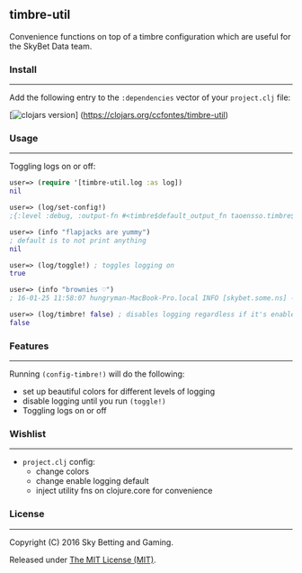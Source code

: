 timbre-util
-------
Convenience functions on top of a timbre configuration which are useful for the SkyBet Data team.

### Install
-------
Add the following entry to the `:dependencies` vector of your `project.clj` file:

[![clojars version](https://clojars.org/ccfontes/timbre-util/latest-version.svg?raw=true)]
(https://clojars.org/ccfontes/timbre-util)

### Usage
-------
Toggling logs on or off:
```clj
user=> (require '[timbre-util.log :as log])
nil

user=> (log/set-config!)
;{:level :debug, :output-fn #<timbre$default_output_fn taoensso.timbre$default_output_fn@17870ed0>, :appenders {:color-appender {:enabled? false, :async? false, :min-level nil, :rate-limit nil, :output-fn :inherit, :fn #<log$fn__2628$fn__2630 timbre_util.log$fn__2628$fn__2630@58235e48>}}}

user=> (info "flapjacks are yummy")
; default is to not print anything
nil

user=> (log/toggle!) ; toggles logging on
true

user=> (info "brownies ♡")
; 16-01-25 11:58:07 hungryman-MacBook-Pro.local INFO [skybet.some.ns] - brownies ♡

user=> (log/timbre! false) ; disables logging regardless if it's enabled or not
false
```

### Features
-------
Running `(config-timbre!)` will do the following:
  - set up beautiful colors for different levels of logging
  - disable logging until you run `(toggle!)`
  - Toggling logs on or off


### Wishlist
-------
  - `project.clj` config:
    - change colors
    - change enable logging default
    - inject utility fns on clojure.core for convenience

### License
-------
Copyright (C) 2016 Sky Betting and Gaming.

Released under [The MIT License (MIT)](http://opensource.org/licenses/MIT).
